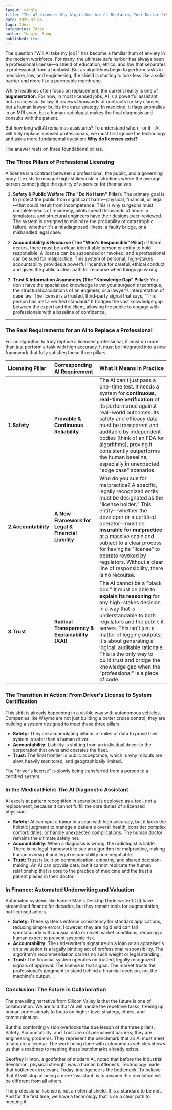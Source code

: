 ```yaml
---
layout: single
title: "The AI License: Why Algorithms Aren't Replacing Your Doctor (Yet)"
date: 2025-07-05
tags: Ideas
categories: Ideas
author: Yongjun Song
published: true
---
```


The question "Will AI take my job?" has become a familiar hum of anxiety in the modern workforce. For many, the ultimate safe harbor has always been a professional license—a shield of education, ethics, and law that separates a professional from a hobbyist. But as algorithms begin to perform tasks in medicine, law, and engineering, the shield is starting to look less like a solid barrier and more like a permeable membrane.

While headlines often focus on replacement, the current reality is one of **augmentation**. For now, in most licensed jobs, AI is a powerful assistant, not a successor. In law, it reviews thousands of contracts for key clauses, but a human lawyer builds the case strategy. In medicine, it flags anomalies in an MRI scan, but a human radiologist makes the final diagnosis and consults with the patient.

But how long will AI remain as assistants? To understand when—or if—AI will fully replace licensed professionals, we must first ignore the technology and ask a more fundamental question: **Why do licenses exist?**

The answer rests on three foundational pillars.

### The Three Pillars of Professional Licensing

A license is a contract between a professional, the public, and a governing body. It exists to manage high-stakes risk in situations where the average person cannot judge the quality of a service for themselves.

1.  **Safety & Public Welfare (The "Do No Harm" Pillar):** The primary goal is to protect the public from significant harm—physical, financial, or legal—that could result from incompetence. This is why surgeons must complete years of residency, pilots spend thousands of hours in simulators, and structural engineers have their designs peer-reviewed. The system is designed to minimize the probability of catastrophic failure, whether it's a misdiagnosed illness, a faulty bridge, or a mishandled legal case.

2.  **Accountability & Recourse (The "Who's Responsible" Pillar):** If harm occurs, there must be a clear, identifiable person or entity to hold responsible. A license can be suspended or revoked, and a professional can be sued for malpractice. This system of personal, high-stakes accountability provides a powerful incentive for careful, ethical conduct and gives the public a clear path for recourse when things go wrong.

3.  **Trust & Information Asymmetry (The "Knowledge Gap" Pillar):** You don't have the specialized knowledge to vet your surgeon's technique, the structural calculations of an engineer, or a lawyer's interpretation of case law. The license is a trusted, third-party signal that says, "This person has met a verified standard." It bridges the vast knowledge gap between the expert and the client, allowing the public to engage with professionals with a baseline of confidence.

---

### The Real Requirements for an AI to Replace a Professional

For an algorithm to truly replace a licensed professional, it must do more than just perform a task with high accuracy. It must be integrated into a new framework that fully satisfies these three pillars.

| Licensing Pillar | Corresponding AI Requirement | What It Means in Practice |
| :--- | :--- | :--- |
| **1.Safety** | **Provable & Continuous Reliability** | The AI can't just pass a one-time test. It needs a system for **continuous, real-time verification** of its performance against real-world outcomes. Its safety and efficacy data must be transparent and auditable by independent bodies (think of an FDA for algorithms), proving it consistently outperforms the human baseline, especially in unexpected "edge case" scenarios. |
| **2.Accountability** | **A New Framework for Legal & Financial Liability** | Who do you sue for malpractice? A specific, legally recognized entity must be designated as the "license holder." This entity—whether the developer or a certified operator—must be **insurable for malpractice** at a massive scale and subject to a clear process for having its "license" to operate revoked by regulators. Without a clear line of responsibility, there is no recourse. |
| **3.Trust** | **Radical Transparency & Explainability (XAI)** | The AI cannot be a "black box." It must be able to **explain its reasoning** for any high-stakes decision in a way that is understandable to both regulators and the public it serves. This isn't just a matter of logging outputs; it's about generating a logical, auditable rationale. This is the only way to build trust and bridge the knowledge gap when the "professional" is a piece of code. |

### The Transition in Action: From Driver's License to System Certification

This shift is already happening in a visible way with autonomous vehicles. Companies like Waymo are not just building a better cruise control; they are building a system designed to meet these three pillars.

*   **Safety:** They are accumulating billions of miles of data to prove their system is safer than a human driver.
*   **Accountability:** Liability is shifting from an individual driver to the corporation that owns and operates the fleet.
*   **Trust:** The final frontier is public acceptance, which is why rollouts are slow, heavily monitored, and geographically limited.

The "driver's license" is slowly being transferred from a person to a certified system.

### In the Medical Field: The AI Diagnostic Assistant

AI excels at pattern recognition in scans but is deployed as a tool, not a replacement, because it cannot fulfill the core duties of a licensed physician.

*   **Safety:** AI can spot a tumor in a scan with high accuracy, but it lacks the holistic judgment to manage a patient's overall health, consider complex comorbidities, or handle unexpected complications. The human doctor remains the ultimate safety net.
*   **Accountability:** When a diagnosis is wrong, the radiologist is liable. There is no legal framework to sue an algorithm for malpractice, making human oversight and legal responsibility non-negotiable.
*   **Trust:** Trust is built on communication, empathy, and shared decision-making. An AI can provide data, but it cannot replicate the human relationship that is core to the practice of medicine and the trust a patient places in their doctor.

### In Finance: Automated Underwriting and Valuation

Automated systems like Fannie Mae's Desktop Underwriter (DU) have streamlined finance for decades, but they remain tools for augmentation, not licensed actors.

*   **Safety:** These systems enforce consistency for standard applications, reducing simple errors. However, they are rigid and can fail spectacularly with unusual data or novel market conditions, requiring a human expert to prevent systemic risk.
*   **Accountability:** The underwriter's signature on a loan or an appraiser's on a valuation is a legally binding act of professional responsibility. The algorithm's recommendation carries no such weight or legal standing.
*   **Trust:** The financial system operates on trusted, legally recognized signals of approval. The license is that signal. The market trusts the professional's judgment to stand behind a financial decision, not the machine's output.

### Conclusion: The Future is Collaboration

The prevailing narrative from Silicon Valley is that the future is one of collaboration. We are told that AI will handle the repetitive tasks, freeing up human professionals to focus on higher-level strategy, ethics, and communication.

But this comforting vision overlooks the true lesson of the three pillars. Safety, Accountability, and Trust are not permanent barriers; they are engineering problems. They represent the benchmark that an AI must meet to acquire a license. The work being done with autonomous vehicles shows us that a roadmap to meeting these benchmarks already exists.

Geoffrey Hinton, a godfather of modern AI, noted that before the Industrial Revolution, physical strength was a human bottleneck. Technology made that bottleneck irrelevant. Today, intelligence is the bottleneck. To believe that AI will stop at being a mere 'assistant' is to assume this revolution will be different from all others.

The professional license is not an eternal shield. It is a standard to be met. And for the first time, we have a technology that is on a clear path to meeting it.